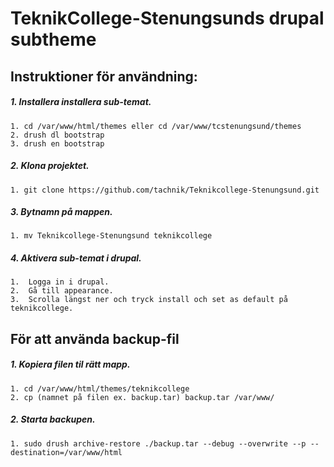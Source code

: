 # TeknikCollege-Stenungsunds drupal subtheme

## Instruktioner för användning:

##### 1. Installera installera sub-temat.
    1. cd /var/www/html/themes eller cd /var/www/tcstenungsund/themes
    2. drush dl bootstrap
    3. drush en bootstrap
    
##### 2. Klona projektet.
    1. git clone https://github.com/tachnik/Teknikcollege-Stenungsund.git

##### 3. Bytnamn på mappen.
    1. mv Teknikcollege-Stenungsund teknikcollege

##### 4. Aktivera sub-temat i drupal.
    1.  Logga in i drupal.
    2.  Gå till appearance.
    3.  Scrolla längst ner och tryck install och set as default på teknikcollege.
    
## För att använda backup-fil

##### 1. Kopiera filen til rätt mapp.
    1. cd /var/www/html/themes/teknikcollege
    2. cp (namnet på filen ex. backup.tar) backup.tar /var/www/

##### 2. Starta backupen.
    1. sudo drush archive-restore ./backup.tar --debug --overwrite --p --destination=/var/www/html
